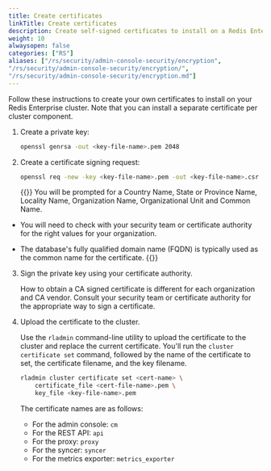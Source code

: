 ```yaml
---
title: Create certificates
linkTitle: Create certificates
description: Create self-signed certificates to install on a Redis Enterprise cluster.
weight: 10
alwaysopen: false
categories: ["RS"]
aliases: ["/rs/security/admin-console-security/encryption",
"/rs/security/admin-console-security/encryption/",
"/rs/security/admin-console-security/encryption.md"]
---
```


Follow these instructions to create your own certificates to install on your Redis Enterprise cluster. Note that you can install a separate certificate per cluster component.

1. Create a private key:

    ```sh
    openssl genrsa -out <key-file-name>.pem 2048
    ```

1. Create a certificate signing request:

    ```sh
    openssl req -new -key <key-file-name>.pem -out <key-file-name>.csr
    ```

    {{<note>}}
You will be prompted for a Country Name, State or Province Name, Locality Name, Organization Name, Organizational Unit and Common Name.

- You will need to check with your security team or certificate authority for the right values for your organization.

- The database's fully qualified domain name (FQDN) is typically used as the common name for the certificate.
    {{</note>}}

3. Sign the private key using your certificate authority.

    How to obtain a CA signed certificate is different for each organization and CA vendor. Consult your security team or certificate authority for the appropriate way to sign a certificate.

4. Upload the certificate to the cluster.

    Use the `rladmin` command-line utility to upload the certificate to the cluster and replace the current certificate. You'll run the `cluster certificate set` command, followed by the name of the certificate to set, the certificate filename, and the key filename.

    ```sh
    rladmin cluster certificate set <cert-name> \
        certificate_file <cert-file-name>.pem \
        key_file <key-file-name>.pem
    ```

    The certificate names are as follows: 
      - For the admin console: `cm`
      - For the REST API: `api`
      - For the proxy: `proxy`
      - For the syncer: `syncer`
      - For the metrics exporter: `metrics_exporter`

